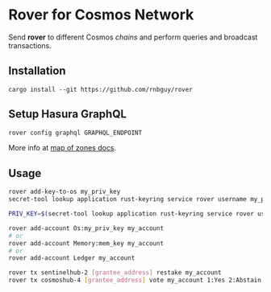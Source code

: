 # Rover for Cosmos Network

Send **rover** to different Cosmos _chains_ and perform queries and broadcast transactions.

## Installation

```
cargo install --git https://github.com/rnbguy/rover
```

## Setup Hasura GraphQL

```sh
rover config graphql GRAPHQL_ENDPOINT
```

More info at [map of zones docs](https://docs.mapofzones.com/graphql.html).

## Usage

```sh
rover add-key-to-os my_priv_key
secret-tool lookup application rust-keyring service rover username my_priv_key
```

```sh
PRIV_KEY=$(secret-tool lookup application rust-keyring service rover username my_priv_key) cargo install --release
```

```sh
rover add-account Os:my_priv_key my_account
# or
rover add-account Memory:mem_key my_account
# or
rover add-account Ledger my_account
```

```sh
rover tx sentinelhub-2 [grantee_address] restake my_account
rover tx cosmoshub-4 [grantee_address] vote my_account 1:Yes 2:Abstain 3:No
```

